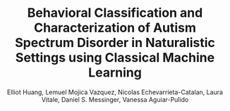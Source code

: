 ---
paperId: 37
author: Elliot Huang, Lemuel Mojica Vazquez, Nicolas Echevarrieta-Catalan, Laura Vitale, Daniel S. Messinger, Vanessa Aguiar-Pulido
publicationauthor: Aguiar-Pulido, V. et al.
title: Behavioral Classification and Characterization of Autism Spectrum Disorder in Naturalistic Settings using Classical Machine Learning
pdf: Vanessa_Aguiar-Pulido.pdf
poster: --
alt: --
type: Poster
topic: Machine Learning for Science
subtopic: --
link: https://doi.org/10.52591/lxai202312105
conference: neurips
year: 2023
tags: neurips-2023
location: New Orleans, Louisiana
---
